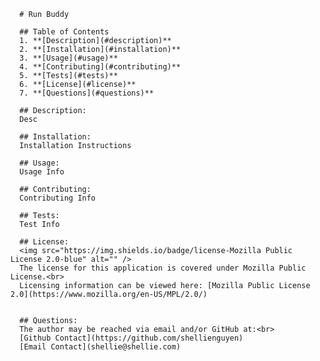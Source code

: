 
      # Run Buddy

      ## Table of Contents
      1. **[Description](#description)**
      2. **[Installation](#installation)**
      3. **[Usage](#usage)**
      4. **[Contributing](#contributing)**
      5. **[Tests](#tests)**
      6. **[License](#license)**
      7. **[Questions](#questions)**

      ## Description: 
      Desc

      ## Installation:
      Installation Instructions

      ## Usage:
      Usage Info

      ## Contributing:
      Contributing Info

      ## Tests:
      Test Info

      ## License:
      <img src="https://img.shields.io/badge/license-Mozilla Public License 2.0-blue" alt="" />
      The license for this application is covered under Mozilla Public License.<br>
      Licensing information can be viewed here: [Mozilla Public License 2.0](https://www.mozilla.org/en-US/MPL/2.0/)


      ## Questions:
      The author may be reached via email and/or GitHub at:<br>
      [Github Contact](https://github.com/shellienguyen)
      [Email Contact](shellie@shellie.com)
   